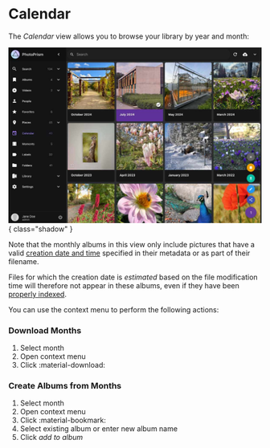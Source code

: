 # Calendar #

The *Calendar* view allows you to browse your library by year and month:

![Screenshot](img/calendar-2502.jpg){ class="shadow" }

Note that the monthly albums in this view only include pictures that have a valid [creation date and time](edit.md#details) specified in their metadata or as part of their filename.

Files for which the creation date is *estimated* based on the file modification time will therefore not appear in these albums, even if they have been [properly indexed](../library/originals.md).

You can use the context menu to perform the following actions:

### Download Months

1. Select month
2. Open context menu
3. Click :material-download:

### Create Albums from Months

1. Select month
2. Open context menu
3. Click :material-bookmark:
4. Select existing album or enter new album name
5. Click *add to album*